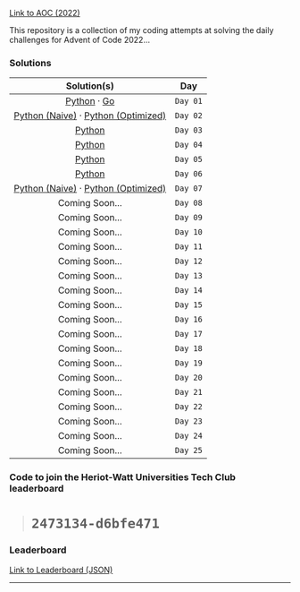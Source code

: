 
[Link to AOC (2022)](https://adventofcode.com/2022)

This repository is a collection of my coding attempts at solving the daily challenges for Advent of Code 2022...

### Solutions

|                                     Solution(s)                                      |   Day    |
| :----------------------------------------------------------------------------------: | :------: |
|             [Python](./day_1/solution.ipynb) · [Go](./day_1/solution.go)             | `Day 01` |
| [Python (Naive)](./day_2/solution.ipynb) · [Python (Optimized)](./day_2/solution.py) | `Day 02` |
|                           [Python](./day_3/solution.ipynb)                           | `Day 03` |
|                           [Python](./day_4/solution.ipynb)                           | `Day 04` |
|                           [Python](./day_5/solution.ipynb)                           | `Day 05` |
|                           [Python](./day_6/solution.ipynb)                           | `Day 06` |
| [Python (Naive)](./day_7/solution.ipynb) · [Python (Optimized)](./day_7/solution.py) | `Day 07` |
|                                    Coming Soon...                                    | `Day 08` |
|                                    Coming Soon...                                    | `Day 09` |
|                                    Coming Soon...                                    | `Day 10` |
|                                    Coming Soon...                                    | `Day 11` |
|                                    Coming Soon...                                    | `Day 12` |
|                                    Coming Soon...                                    | `Day 13` |
|                                    Coming Soon...                                    | `Day 14` |
|                                    Coming Soon...                                    | `Day 15` |
|                                    Coming Soon...                                    | `Day 16` |
|                                    Coming Soon...                                    | `Day 17` |
|                                    Coming Soon...                                    | `Day 18` |
|                                    Coming Soon...                                    | `Day 19` |
|                                    Coming Soon...                                    | `Day 20` |
|                                    Coming Soon...                                    | `Day 21` |
|                                    Coming Soon...                                    | `Day 22` |
|                                    Coming Soon...                                    | `Day 23` |
|                                    Coming Soon...                                    | `Day 24` |
|                                    Coming Soon...                                    | `Day 25` |

### Code to join the Heriot-Watt Universities Tech Club leaderboard          
> # ```2473134-d6bfe471```

### Leaderboard

<a href="https://gaurav-gosain.github.io/Advent-Of-Code-2022/leaderboard" target="_blank">Link to Leaderboard (JSON)</a>

---